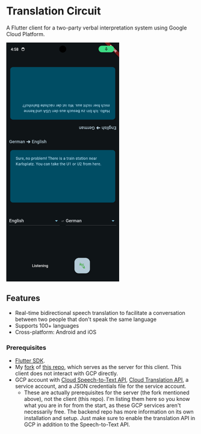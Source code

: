 # Translation Circuit

A Flutter client for a two-party verbal interpretation system using Google Cloud Platform.

<img src="screenshots/android3.png" alt="Android Screenshot" width="300"/>

## Features

- Real-time bidirectional speech translation to facilitate a conversation between two people that don't speak the same language
- Supports 100+ languages
- Cross-platform: Android and iOS

### Prerequisites

- [Flutter SDK](https://flutter.dev/docs/get-started/install).
- My [fork](https://github.com/critt/transcription_service) of [this repo](saharmor/realtime-transcription-playground), which serves as the server for this client. This client does not interact with GCP directly.
- GCP account with [Cloud Speech-to-Text API](https://cloud.google.com/speech-to-text/?hl=en), [Cloud Translation API](https://cloud.google.com/translate?hl=en), a service account, and a JSON credentials file for the service account.
    - These are actually prerequisites for the server (the fork mentioned above), not the client (this repo). I'm listing them here so you know what you are in for from the start, as these GCP services aren't necessarily free. The backend repo has more information on its own installation and setup. Just make sure to enable the translation API in GCP in addition to the Speech-to-Text API.

